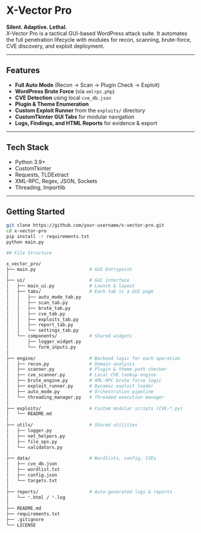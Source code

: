 # X-Vector Pro

**Silent. Adaptive. Lethal.**  
X-Vector Pro is a tactical GUI-based WordPress attack suite. It automates the full penetration lifecycle with modules for recon, scanning, brute-force, CVE discovery, and exploit deployment.

---

## Features

- **Full Auto Mode** (Recon → Scan → Plugin Check → Exploit)
- **WordPress Brute Force** (via `xmlrpc.php`)
- **CVE Detection** using local `cve_db.json`
- **Plugin & Theme Enumeration**
- **Custom Exploit Runner** from the `exploits/` directory
- **CustomTkinter GUI Tabs** for modular navigation
- **Logs, Findings, and HTML Reports** for evidence & export

---

## Tech Stack

- Python 3.9+
- CustomTkinter
- Requests, TLDExtract
- XML-RPC, Regex, JSON, Sockets
- Threading, Importlib

---

## Getting Started

```bash
git clone https://github.com/your-username/x-vector-pro.git
cd x-vector-pro
pip install -r requirements.txt
python main.py

## File Structure

x_vector_pro/
├── main.py                    # GUI Entrypoint
│
├── ui/                        # GUI interface
│   ├── main_ui.py             # Launch & layout
│   ├── tabs/                  # Each tab is a GUI page
│   │   ├── auto_mode_tab.py
│   │   ├── scan_tab.py
│   │   ├── brute_tab.py
│   │   ├── cve_tab.py
│   │   ├── exploits_tab.py
│   │   ├── report_tab.py
│   │   └── settings_tab.py
│   └── components/            # Shared widgets
│       ├── logger_widget.py
│       └── form_inputs.py
│
├── engine/                    # Backend logic for each operation
│   ├── recon.py               # Domain analysis
│   ├── scanner.py             # Plugin & theme path checker
│   ├── cve_scanner.py         # Local CVE lookup engine
│   ├── brute_engine.py        # XML-RPC brute force logic
│   ├── exploit_runner.py      # Dynamic exploit loader
│   ├── auto_mode.py           # Orchestration pipeline
│   └── threading_manager.py   # Threaded execution manager
│
├── exploits/                  # Custom modular scripts (CVE-*.py)
│   └── README.md
│
├── utils/                     # Shared utilities
│   ├── logger.py
│   ├── net_helpers.py
│   ├── file_ops.py
│   └── validators.py
│
├── data/                      # Wordlists, config, CVEs
│   ├── cve_db.json
│   ├── wordlist.txt
│   ├── config.json
│   └── targets.txt
│
├── reports/                   # Auto-generated logs & reports
│   └── *.html / *.log
│
├── README.md
├── requirements.txt
├── .gitignore
└── LICENSE

